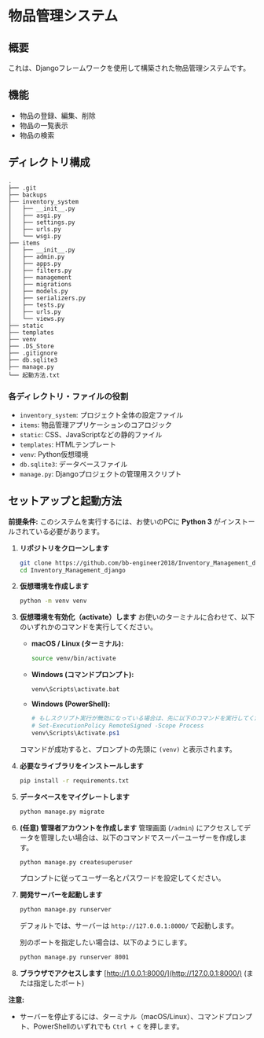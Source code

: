 # 物品管理システム

## 概要

これは、Djangoフレームワークを使用して構築された物品管理システムです。

## 機能

* 物品の登録、編集、削除
* 物品の一覧表示
* 物品の検索

## ディレクトリ構成

```
.
├── .git
├── backups
├── inventory_system
│   ├── __init__.py
│   ├── asgi.py
│   ├── settings.py
│   ├── urls.py
│   └── wsgi.py
├── items
│   ├── __init__.py
│   ├── admin.py
│   ├── apps.py
│   ├── filters.py
│   ├── management
│   ├── migrations
│   ├── models.py
│   ├── serializers.py
│   ├── tests.py
│   ├── urls.py
│   └── views.py
├── static
├── templates
├── venv
├── .DS_Store
├── .gitignore
├── db.sqlite3
├── manage.py
└── 起動方法.txt
```

### 各ディレクトリ・ファイルの役割

*   `inventory_system`: プロジェクト全体の設定ファイル
*   `items`: 物品管理アプリケーションのコアロジック
*   `static`: CSS、JavaScriptなどの静的ファイル
*   `templates`: HTMLテンプレート
*   `venv`: Python仮想環境
*   `db.sqlite3`: データベースファイル
*   `manage.py`: Djangoプロジェクトの管理用スクリプト

## セットアップと起動方法

**前提条件:** このシステムを実行するには、お使いのPCに **Python 3** がインストールされている必要があります。

1.  **リポジトリをクローンします**
    ```bash
    git clone https://github.com/bb-engineer2018/Inventory_Management_django.git
    cd Inventory_Management_django
    ```

2.  **仮想環境を作成します**
    ```bash
    python -m venv venv
    ```

3.  **仮想環境を有効化（activate）します**
    お使いのターミナルに合わせて、以下のいずれかのコマンドを実行してください。

    *   **macOS / Linux (ターミナル):**
        ```bash
        source venv/bin/activate
        ```

    *   **Windows (コマンドプロンプト):**
        ```batch
        venv\Scripts\activate.bat
        ```

    *   **Windows (PowerShell):**
        ```powershell
        # もしスクリプト実行が無効になっている場合は、先に以下のコマンドを実行してください。
        # Set-ExecutionPolicy RemoteSigned -Scope Process
        venv\Scripts\Activate.ps1
        ```
    コマンドが成功すると、プロンプトの先頭に `(venv)` と表示されます。

4.  **必要なライブラリをインストールします**
    ```bash
    pip install -r requirements.txt
    ```

5.  **データベースをマイグレートします**
    ```bash
    python manage.py migrate
    ```

6.  **(任意) 管理者アカウントを作成します**
    管理画面 (`/admin`) にアクセスしてデータを管理したい場合は、以下のコマンドでスーパーユーザーを作成します。
    ```bash
    python manage.py createsuperuser
    ```
    プロンプトに従ってユーザー名とパスワードを設定してください。

7.  **開発サーバーを起動します**
    ```bash
    python manage.py runserver
    ```
    デフォルトでは、サーバーは `http://127.0.0.1:8000/` で起動します。

    別のポートを指定したい場合は、以下のようにします。
    ```bash
    python manage.py runserver 8001
    ```

7.  **ブラウザでアクセスします**
    [http://1.0.0.1:8000/](http://127.0.0.1:8000/) (または指定したポート)

**注意:**

*   サーバーを停止するには、ターミナル（macOS/Linux）、コマンドプロンプト、PowerShellのいずれでも `Ctrl + C` を押します。

